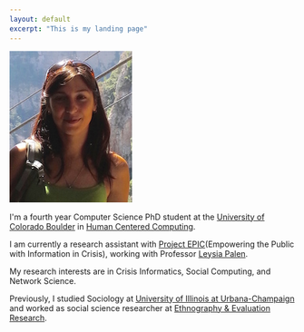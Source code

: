 ```yaml
---
layout: default
excerpt: "This is my landing page"
---
```


![headshot](/assets/head.jpg)

I'm a fourth year Computer Science PhD student at the [University of Colorado Boulder](http://colorado.edu) in [Human Centered Computing](http://hcc.colorado.edu).

I am currently a research assistant with [Project EPIC](http://epic.cs.colorado.edu)(Empowering the Public with Information in Crisis), working with Professor [Leysia Palen](https://www.cs.colorado.edu/~palen/).

My research interests are in Crisis Informatics, Social Computing, and Network Science.

Previously, I studied Sociology at [University of Illinois at Urbana-Champaign](http://illinois.edu/) and worked as social science researcher at [Ethnography & Evaluation Research](http://www.colorado.edu/eer/).
